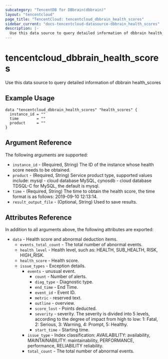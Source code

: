 ```yaml
---
subcategory: "TencentDB for DBbrain(dbbrain)"
layout: "tencentcloud"
page_title: "TencentCloud: tencentcloud_dbbrain_health_scores"
sidebar_current: "docs-tencentcloud-datasource-dbbrain_health_scores"
description: |-
  Use this data source to query detailed information of dbbrain health_scores
---
```


# tencentcloud_dbbrain_health_scores

Use this data source to query detailed information of dbbrain health_scores

## Example Usage

```hcl
data "tencentcloud_dbbrain_health_scores" "health_scores" {
  instance_id = ""
  time        = ""
  product     = ""
}
```

## Argument Reference

The following arguments are supported:

* `instance_id` - (Required, String) The ID of the instance whose health score needs to be obtained.
* `product` - (Required, String) Service product type, supported values include: mysql - cloud database MySQL, cynosdb - cloud database TDSQL-C for MySQL, the default is mysql.
* `time` - (Required, String) The time to obtain the health score, the time format is as follows: 2019-09-10 12:13:14.
* `result_output_file` - (Optional, String) Used to save results.

## Attributes Reference

In addition to all arguments above, the following attributes are exported:

* `data` - Health score and abnormal deduction items.
  * `events_total_count` - The total number of abnormal events.
  * `health_level` - Health level, such as: HEALTH, SUB_HEALTH, RISK, HIGH_RISK.
  * `health_score` - Health score.
  * `issue_types` - Exception details.
    * `events` - unusual event.
      * `count` - Number of alerts.
      * `diag_type` - Diagnostic type.
      * `end_time` - End Time.
      * `event_id` - Event ID.
      * `metric` - reserved text.
      * `outline` - overview.
      * `score_lost` - Points deducted.
      * `severity` - severity. The severity is divided into 5 levels, according to the degree of impact from high to low: 1: Fatal, 2: Serious, 3: Warning, 4: Prompt, 5: Healthy.
      * `start_time` - Starting time.
    * `issue_type` - Index classification: AVAILABILITY: availability, MAINTAINABILITY: maintainability, PERFORMANCE, performance, RELIABILITY reliability.
    * `total_count` - The total number of abnormal events.



